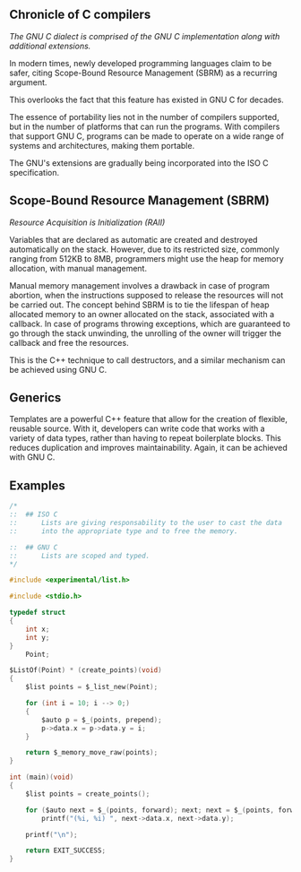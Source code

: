## Chronicle of C compilers

*The GNU C dialect is comprised of the GNU C implementation along with additional extensions.*

In modern times, newly developed programming languages claim to be safer, citing Scope-Bound Resource Management (SBRM) as a recurring argument.

This overlooks the fact that this feature has existed in GNU C for decades.

The essence of portability lies not in the number of compilers supported, but in the number of platforms that can run the programs. With compilers that support GNU C, programs can be made to operate on a wide range of systems and architectures, making them portable.

The GNU's extensions are gradually being incorporated into the ISO C specification.

## Scope-Bound Resource Management (SBRM)
*Resource Acquisition is Initialization (RAII)*

Variables that are declared as automatic are created and destroyed automatically on the stack. However, due to its restricted size, commonly ranging from 512KB to 8MB, programmers might use the heap for memory allocation, with manual management.

Manual memory management involves a drawback in case of program abortion, when the instructions supposed to release the resources will not be carried out. The concept behind SBRM is to tie the lifespan of heap allocated memory to an owner allocated on the stack, associated with a callback. In case of programs throwing exceptions, which are guaranteed to go through the stack unwinding, the unrolling of the owner will trigger the callback and free the resources.

This is the C++ technique to call destructors, and a similar mechanism can be achieved using GNU C.

## Generics

Templates are a powerful C++ feature that allow for the creation of flexible, reusable source. With it, developers can write code that works with a variety of data types, rather than having to repeat boilerplate blocks. This reduces duplication and improves maintainability. Again, it can be achieved with GNU C.

## Examples

```c
/*
::  ## ISO C
::      Lists are giving responsability to the user to cast the data
::      into the appropriate type and to free the memory.

::  ## GNU C
::      Lists are scoped and typed.
*/

#include <experimental/list.h>

#include <stdio.h>

typedef struct
{
    int x;
    int y;
}
    Point;

$ListOf(Point) * (create_points)(void)
{
    $list points = $_list_new(Point);

    for (int i = 10; i --> 0;)
    {
        $auto p = $_(points, prepend);
        p->data.x = p->data.y = i;
    }

    return $_memory_move_raw(points);
}

int (main)(void)
{
    $list points = create_points();

    for ($auto next = $_(points, forward); next; next = $_(points, forward))
        printf("(%i, %i) ", next->data.x, next->data.y);

    printf("\n");

    return EXIT_SUCCESS;
}
```
